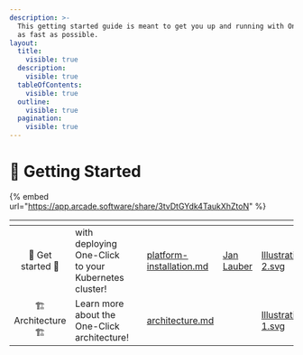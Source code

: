 ```yaml
---
description: >-
  This getting started guide is meant to get you up and running with One-Click
  as fast as possible.
layout:
  title:
    visible: true
  description:
    visible: true
  tableOfContents:
    visible: true
  outline:
    visible: true
  pagination:
    visible: true
---
```


# 🚀 Getting Started

{% embed url="https://app.arcade.software/share/3tvDtGYdk4TaukXhZtoN" %}

<table data-card-size="large" data-view="cards"><thead><tr><th align="center"></th><th></th><th data-hidden></th><th data-hidden data-card-target data-type="content-ref"></th><th data-hidden data-type="users" data-multiple></th><th data-hidden data-card-cover data-type="files"></th></tr></thead><tbody><tr><td align="center"><span data-gb-custom-inline data-tag="emoji" data-code="1f680">🚀</span> Get started <span data-gb-custom-inline data-tag="emoji" data-code="1f680">🚀</span></td><td>with deploying One-Click to your Kubernetes cluster!</td><td></td><td><a href="getting-started/platform-installation.md">platform-installation.md</a></td><td><a href="https://app.gitbook.com/u/3TEhfGQWeUMvmd5iVH8d1n5qCE42">Jan Lauber</a></td><td><a href=".gitbook/assets/Illustration 2.svg">Illustration 2.svg</a></td></tr><tr><td align="center"><span data-gb-custom-inline data-tag="emoji" data-code="1f3d7">🏗️</span> Architecture <span data-gb-custom-inline data-tag="emoji" data-code="1f3d7">🏗️</span></td><td>Learn more about the One-Click architecture!</td><td></td><td><a href="operator-manual/architecture.md">architecture.md</a></td><td></td><td><a href=".gitbook/assets/Illustration 1.svg">Illustration 1.svg</a></td></tr></tbody></table>
